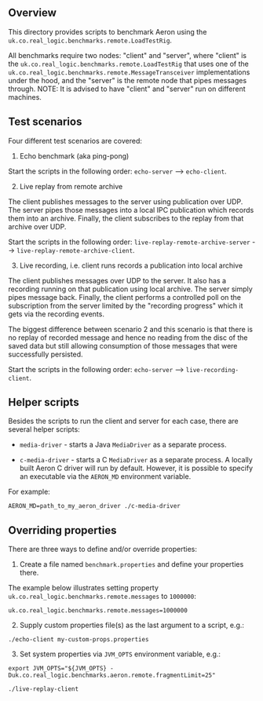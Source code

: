 Overview
--------

This directory provides scripts to benchmark Aeron using the `uk.co.real_logic.benchmarks.remote.LoadTestRig`.

All benchmarks require two nodes: "client" and "server", where "client" is the
`uk.co.real_logic.benchmarks.remote.LoadTestRig` that uses one of the `uk.co.real_logic.benchmarks.remote.MessageTransceiver`
implementations under the hood, and the "server" is the remote node that pipes messages through.
NOTE: It is advised to have "client" and "server" run on different machines.


Test scenarios
--------------

Four different test scenarios are covered:
1. Echo benchmark (aka ping-pong)

Start the scripts in the following order: `echo-server` --> `echo-client`.

2. Live replay from remote archive

The client publishes messages to the server using publication over UDP. The server pipes those messages into a local IPC
publication which records them into an archive. Finally, the client subscribes to the replay from that archive over UDP.

Start the scripts in the following order: `live-replay-remote-archive-server` --> `live-replay-remote-archive-client`.

3. Live recording, i.e. client runs records a publication into local archive

The client publishes messages over UDP to the server. It also has a recording running on that publication using local
archive. The server simply pipes message back. Finally, the client performs a controlled poll on the subscription from
the server limited by the "recording progress" which it gets via the recording events.

The biggest difference between scenario 2 and this scenario is that there is no replay of recorded message and hence no
reading from the disc of the saved data but still allowing consumption of those messages that were successfully
persisted.

Start the scripts in the following order: `echo-server` --> `live-recording-client`.


Helper scripts
--------------

Besides the scripts to run the client and server for each case, there are several helper scripts:
- `media-driver` - starts a Java `MediaDriver` as a separate process.

- `c-media-driver` - starts a C `MediaDriver` as a separate process.
A locally built Aeron C driver will run by default. However, it is possible to specify an executable via the
`AERON_MD` environment variable.

For example:
```
AERON_MD=path_to_my_aeron_driver ./c-media-driver
```


Overriding properties
---------------------

There are three ways to define and/or override properties:

1. Create a file named `benchmark.properties` and define your properties there.

The example below illustrates setting property `uk.co.real_logic.benchmarks.remote.messages` to `1000000`:

```
uk.co.real_logic.benchmarks.remote.messages=1000000
```

2. Supply custom properties file(s) as the last argument to a script, e.g.:

```
./echo-client my-custom-props.properties
```

3. Set system properties via `JVM_OPTS` environment variable, e.g.:

```
export JVM_OPTS="${JVM_OPTS} -Duk.co.real_logic.benchmarks.aeron.remote.fragmentLimit=25"

./live-replay-client
```
